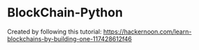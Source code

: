 # BlockChain-Python
Created by following this tutorial: https://hackernoon.com/learn-blockchains-by-building-one-117428612f46
